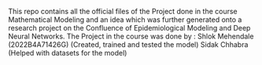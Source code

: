 This repo contains all the official files of the Project done in the course Mathematical Modeling and an idea which was further generated onto a research project on the Confluence of Epidemiological Modeling and Deep Neural Networks.
The Project in the course was done by :
Shlok Mehendale (2022B4A71426G) (Created, trained and tested the model)
Sidak Chhabra (Helped with datasets for the model)
